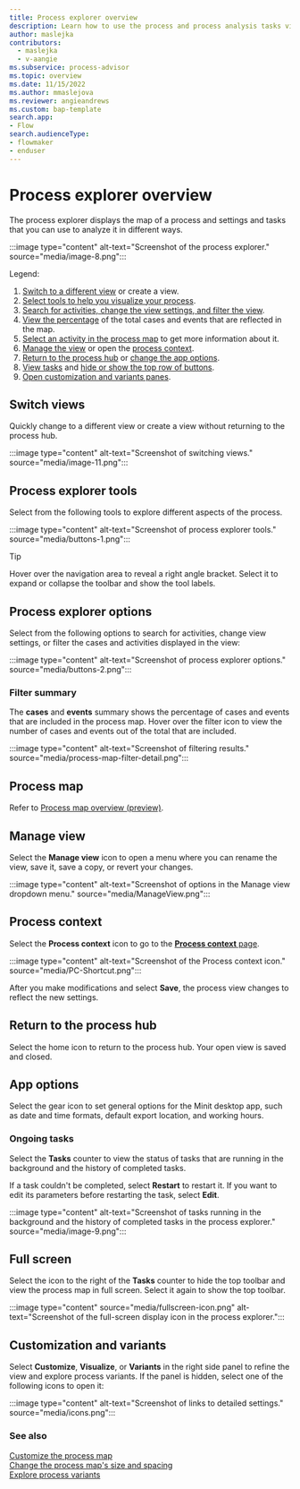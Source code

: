 ```yaml
---
title: Process explorer overview
description: Learn how to use the process and process analysis tasks view in the Power Automate Process Mining desktop app.
author: maslejka
contributors:
  - maslejka
  - v-aangie
ms.subservice: process-advisor
ms.topic: overview
ms.date: 11/15/2022
ms.author: mmaslejova
ms.reviewer: angieandrews
ms.custom: bap-template
search.app:
- Flow
search.audienceType:
- flowmaker
- enduser
---
```


# Process explorer overview

The process explorer displays the map of a process and settings and tasks that you can use to analyze it in different ways.

:::image type="content" alt-text="Screenshot of the process explorer." source="media/image-8.png":::

Legend:

1. [Switch to a different view](#switch-views) or create a view.
1. [Select tools to help you visualize your process](#process-explorer-tools).
1. [Search for activities, change the view settings, and filter the view](#process-explorer-options).
1. [View the percentage](#filter-summary) of the total cases and events that are reflected in the map.
1. [Select an activity in the process map](#process-map) to get more information about it.
1. [Manage the view](#manage-view) or open the [process context](#process-context).
1. [Return to the process hub](#return-to-the-process-hub) or [change the app options](#app-options).
1. [View tasks](#ongoing-tasks) and [hide or show the top row of buttons](#full-screen).
1. [Open customization and variants panes](#customization-and-variants).

## Switch views

Quickly change to a different view or create a view without returning to the process hub.

:::image type="content" alt-text="Screenshot of switching views." source="media/image-11.png":::

## Process explorer tools

Select from the following tools to explore different aspects of the process.

:::image type="content" alt-text="Screenshot of process explorer tools." source="media/buttons-1.png":::

> [!TIP]
> Hover over the navigation area to reveal a right angle bracket. Select it to expand or collapse the toolbar and show the tool labels.

## Process explorer options

Select from the following options to search for activities, change view settings, or filter the cases and activities displayed in the view:

:::image type="content" alt-text="Screenshot of process explorer options." source="media/buttons-2.png":::

### Filter summary

The **cases** and **events** summary shows the percentage of cases and events that are included in the process map. Hover over the filter icon to view the number of cases and events out of the total that are included.

:::image type="content" alt-text="Screenshot of filtering results." source="media/process-map-filter-detail.png":::

## Process map

Refer to [Process map overview (preview)](process-map.md).

## Manage view

Select the **Manage view** icon to open a menu where you can rename the view, save it, save a copy, or revert your changes.

:::image type="content" alt-text="Screenshot of options in the Manage view dropdown menu." source="media/ManageView.png":::

## Process context

Select the **Process context** icon to go to the [**Process context** page](process-context.md).

:::image type="content" alt-text="Screenshot of the Process context icon." source="media/PC-Shortcut.png":::

After you make modifications and select **Save**, the process view changes to reflect the new settings.

## Return to the process hub

Select the home icon to return to the process hub. Your open view is saved and closed.

## App options

Select the gear icon to set general options for the Minit desktop app, such as date and time formats, default export location, and working hours.

### Ongoing tasks

Select the **Tasks** counter to view the status of tasks that are running in the background and the history of completed tasks.

If a task couldn't be completed, select **Restart** to restart it. If you want to edit its parameters before restarting the task, select **Edit**.

:::image type="content" alt-text="Screenshot of tasks running in the background and the history of completed tasks in the process explorer." source="media/image-9.png":::

## Full screen

Select the icon to the right of the **Tasks** counter to hide the top toolbar and view the process map in full screen. Select it again to show the top toolbar.

:::image type="content" source="media/fullscreen-icon.png" alt-text="Screenshot of the full-screen display icon in the process explorer.":::

## Customization and variants

Select **Customize**, **Visualize**, or **Variants** in the right side panel to refine the view and explore process variants. If the panel is hidden, select one of the following icons to open it:

:::image type="content" alt-text="Screenshot of links to detailed settings." source="media/icons.png":::

### See also

[Customize the process map](process-map.md#process-map-settings)  
[Change the process map's size and spacing](process-map.md#visualization-settings-for-the-process-map-or-social-graph)  
[Explore process variants](process-map.md#variant-panel)
